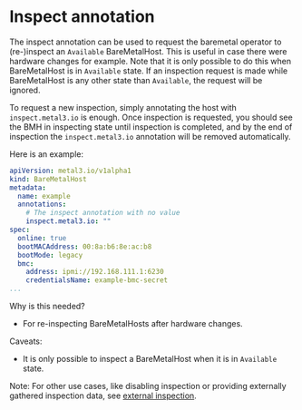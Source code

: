 # Inspect annotation

The inspect annotation can be used to request the baremetal operator to (re-)inspect an `Available` BareMetalHost.
This is useful in case there were hardware changes for example.
Note that it is only possible to do this when BareMetalHost is in `Available` state.
If an inspection request is made while BareMetalHost is any other state than `Available`, the request will be ignored.

To request a new inspection, simply annotating the host with `inspect.metal3.io` is enough.
Once inspection is requested, you should see the BMH in inspecting state until inspection is completed, and by the end of inspection the `inspect.metal3.io` annotation will be removed automatically.

Here is an example:

```yaml
apiVersion: metal3.io/v1alpha1
kind: BareMetalHost
metadata:
  name: example
  annotations:
    # The inspect annotation with no value
    inspect.metal3.io: ""
spec:
  online: true
  bootMACAddress: 00:8a:b6:8e:ac:b8
  bootMode: legacy
  bmc:
    address: ipmi://192.168.111.1:6230
    credentialsName: example-bmc-secret
...
```

Why is this needed?

- For re-inspecting BareMetalHosts after hardware changes.

Caveats:

- It is only possible to inspect a BareMetalHost when it is in `Available` state.

Note: For other use cases, like disabling inspection or providing externally gathered inspection data, see [external inspection](./external_inspection.md).

